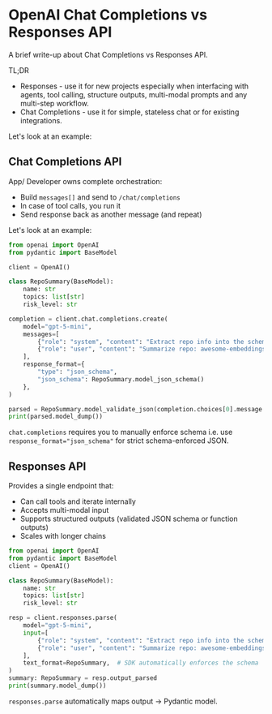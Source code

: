 # OpenAI Chat Completions vs Responses API

A brief write-up about Chat Completions vs Responses API.

TL;DR
- Responses - use it for new projects especially when interfacing with agents, tool calling, structure outputs, multi-modal prompts and any multi-step workflow.
- Chat Completions - use it for simple, stateless chat or for existing integrations.

Let's look at an example:

## Chat Completions API

App/ Developer owns complete orchestration:
- Build `messages[]` and send to `/chat/completions`
- In case of tool calls, you run it
- Send response back as another message (and repeat)

Let's look at an example:

```python
from openai import OpenAI
from pydantic import BaseModel

client = OpenAI()

class RepoSummary(BaseModel):
    name: str
    topics: list[str]
    risk_level: str

completion = client.chat.completions.create(
    model="gpt-5-mini",
    messages=[
        {"role": "system", "content": "Extract repo info into the schema."},
        {"role": "user", "content": "Summarize repo: awesome-embeddings. Fields: name, topics[], risk_level."},
    ],
    response_format={
        "type": "json_schema",
        "json_schema": RepoSummary.model_json_schema()
    },
)

parsed = RepoSummary.model_validate_json(completion.choices[0].message.content)
print(parsed.model_dump())
```

`chat.completions` requires you to manually enforce schema i.e. use `response_format="json_schema"` for strict schema-enforced JSON.

## Responses API

Provides a single endpoint that:
- Can call tools and iterate internally
- Accepts multi-modal input
- Supports structured outputs (validated JSON schema or function outputs)
- Scales with longer chains

```python
from openai import OpenAI
from pydantic import BaseModel
client = OpenAI()

class RepoSummary(BaseModel):
    name: str
    topics: list[str]
    risk_level: str

resp = client.responses.parse(
    model="gpt-5-mini",
    input=[
        {"role": "system", "content": "Extract repo info into the schema."},
        {"role": "user", "content": "Summarize repo: awesome-embeddings. Fields: name, topics[], risk_level."}
    ],
    text_format=RepoSummary,  # SDK automatically enforces the schema
)
summary: RepoSummary = resp.output_parsed
print(summary.model_dump())
```

`responses.parse` automatically maps output → Pydantic model.